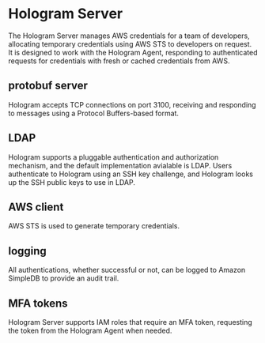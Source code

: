 Hologram Server
===============

The Hologram Server manages AWS credentials for a team of developers, allocating temporary credentials using AWS STS to
developers on request. It is designed to work with the Hologram Agent, responding to authenticated requests for
credentials with fresh or cached credentials from AWS.


protobuf server
---------------

Hologram accepts TCP connections on port 3100, receiving and responding to messages using a Protocol Buffers-based format.


LDAP
----

Hologram supports a pluggable authentication and authorization mechanism, and the default implementation avialable is
LDAP. Users authenticate to Hologram using an SSH key challenge, and Hologram looks up the SSH public keys to use in
LDAP.

AWS client
----------

AWS STS is used to generate temporary credentials.

logging
-------

All authentications, whether successful or not, can be logged to Amazon SimpleDB to provide an audit trail.


MFA tokens
----------

Hologram Server supports IAM roles that require an MFA token, requesting the token from the Hologram Agent when needed.
